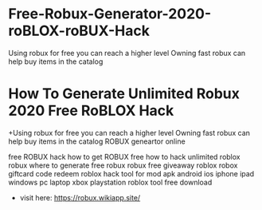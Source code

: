 # Free-Robux-Generator-2020-roBLOX-roBUX-Hack
Using robux for free you can reach a higher level Owning fast robux can help buy items in the catalog
# How To Generate Unlimited Robux 2020 Free RoBLOX Hack
+Using robux for free you can reach a higher level
Owning fast robux can help buy items in the catalog
ROBUX geneartor online

free ROBUX hack
how to get ROBUX free
how to hack unlimited roblox robux
where to generate free robux
robux free giveaway
roblox robox giftcard code redeem roblox hack tool for mod apk android ios iphone ipad windows pc laptop xbox playstation
roblox tool free download
+ visit here: https://robux.wikiapp.site/
